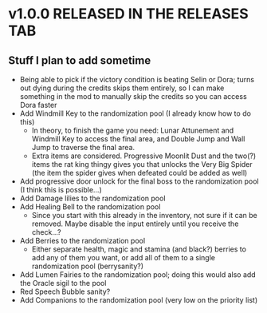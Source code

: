 # v1.0.0 RELEASED IN THE RELEASES TAB

## Stuff I plan to add sometime
- Being able to pick if the victory condition is beating Selin or Dora; turns out dying during the credits skips them entirely, so I can make something in the mod to manually skip the credits so you can access Dora faster
- Add Windmill Key to the randomization pool (I already know how to do this) 
  - In theory, to finish the game you need: Lunar Attunement and Windmill Key to access the final area, and Double Jump and Wall Jump to traverse the final area.
  - Extra items are considered. Progressive Moonlit Dust and the two(?) items the rat king thingy gives you that unlocks the Very Big Spider (the item the spider gives when defeated could be added as well)
- Add progressive door unlock for the final boss to the randomization pool (I think this is possible...)
- Add Damage lilies to the randomization pool
- Add Healing Bell to the randomization pool
  - Since you start with this already in the inventory, not sure if it can be removed. Maybe disable the input entirely until you receive the check...?
- Add Berries to the randomization pool
  - Either separate health, magic and stamina (and black?) berries to add any of them you want, or add all of them to a single randomization pool (berrysanity?)
- Add Lumen Fairies to the randomization pool; doing this would also add the Oracle sigil to the pool
- Red Speech Bubble sanity?
- Add Companions to the randomization pool (very low on the priority list)
